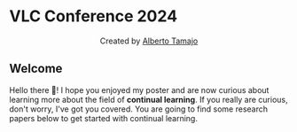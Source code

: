 # VLC Conference 2024
<p align="center">Created by <a href="https://albertotamajo.github.io/" target="_blank">Alberto Tamajo</a></p>

## Welcome
Hello there 👋! I hope you enjoyed my poster and are now curious about learning more about the field of **continual learning**. If you really are curious, don't worry, I've got you covered. You are going to find some research papers below to get started with continual learning.
